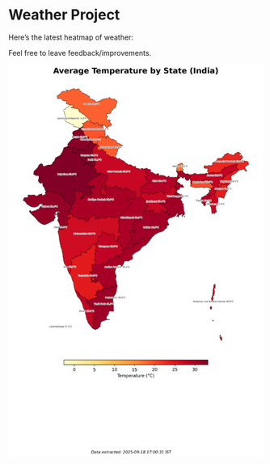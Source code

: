 # Weather Project

Here’s the latest heatmap of weather:

Feel free to leave feedback/improvements.

![India Heatmap](docs/assets/india_heatmap.png?v=CBED59)
